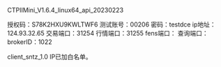 CTPIIMini_V1.6.4_linux64_api_20230223

授权码：S78K2HXU9KWLTWF6
测试账号：00206
密码：testdce
ip地址：124.93.32.65
交易端口：31254
行情端口：31255
fens端口：
查询端口：
brokerID：1022

client_sntz_1.0
IP已加白名单。